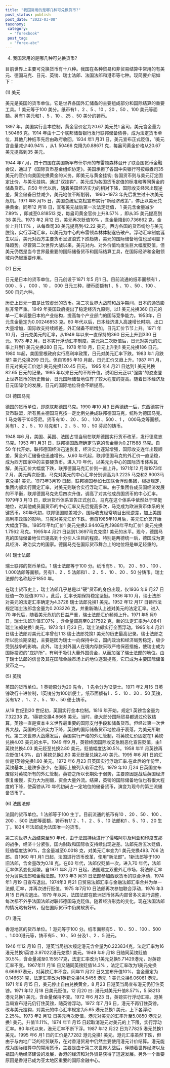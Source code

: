 ```yaml
---
title: "我国常用的是哪几种可兑换货币?"
post_status: publish
post_date: "2022-03-08"
taxonomy:
 category: 
  - "forexbook"
 post_tag: 
  - "forex-abc"
---
```


4. 我国常用的是哪几种可兑换货币?

目前世界上主要可兑换货币有十八种。我国在各种贸易和非贸易结算中常用的有美元、德国马克、日元、英镑、瑞士法郎、法国法郎和港币等七种。现简要介绍如下：

(1) 美元

美元是美国的货币单位。它是世界各国外汇储备的主要组成部分和国际结算的重要工具。1 美元等于100 美分。纸币有1 、2 、5 、10 、20 、50 、100 美元等面额。另有1 美元和1 、5 、10 、25 、50 美分的铸币。

1897 年，美国实行金本位制，黄金官价定为20.67 美元兑1 盎司，美元含金量为1.50466 克。1914 年由十二个联邦储备银行发行联邦储备债券，成为法定货币单位，其他几种纸币先后由政府收回。1934 年1 月31 日，美元宣布正式贬值，1美元含金量减少40.94% ，从1. 50466 克降为0.88671 克，每盎司黄金价格从20.67 美元提高到35 美元。

1944 年7 月，四十四国在美国新罕布什尔州的布雷顿森林召开了联合国货币金融会议，通过了《国际货币基金组织协定》。美国承担了各国中央银行可按每盎司35 美元的官价向美国兑换黄金的义务，即美元与黄金挂钩; 各国货币则与美元订定固定比价，与美元挂钩。通过"双挂钩"，美元成为各国货币定值的标准和等同黄金的储备货币。自50 年代以后，随着美国经济实力的相对下降，国际收支经常出现逆差，黄金储备日益减少，美元地位不断削弱， 1960~1973 年先后发生过十次美元危机。1971 年8 月15 日，美国总统尼克松宣布实行"新经济政策"，停止以美元兑换黄金。同年12 月18 日，宣布美元战后第一次法定贬值， 1 美元含金量减少7.89% ，即减至0.818513 克，每盎司黄金官价上升8.57% ，即从35 美元提高到38 美元。1973 年2 月12 日，美元再次贬值10% ，含金量降到0.736662 克，金价上升11.11% ，从每盎司38 美元提高到42.22 美元。西方各国的货币纷纷与美元脱钩，实行浮动汇率，以美元为中心的布雷顿森林体制遂告破产。浮动汇率制度诞生以后，美元对西方主要货币呈波浪式下跌趋势，美元的国际储备地位也呈明显下降趋势。尽管第二次世界大战以来，美元对内、对外价值均发生巨大幅度贬值，但美元仍然是当今世界最重要的国际储备货币和国际结算工具，在国际经济和金融领域内仍起重要作用。

(2) 日元

日元是日本的货币单位。日元创设于1871 年5 月1 日。目前流通的纸币面额有1 ， 000 、5 ， 000 、10 ， 000 日元三种，硬币面额有1 、5 、10 、50 、100 、500 日元六种。

历史上日元一直是比较虚弱的货币。第二次世界大战前和战争期间，日本的通货膨胀非常严重。1949 年美国政府提出了稳定经济九原则，以1 美元兑换360 日元的单一汇率调整日本的产业结构，提高每个产业部门的国际竞争能力。1953年，日元含金量定为0.00246853 克。60 年代以后，日本经济进入高速增长时期，出口大量增加，国际收支持续顺差，外汇储备不断增加，日元汇价节节上升。1971 年10 月，日元兑美元的汇率，从1949 年以来一直保持的360 日元上升到330 日元。1973 年2 月，日本实行浮动汇率制度。美元第二次贬值后，日元对美元的汇率上升到1 美元兑换280 日元。1978 年10 月，日元上升到1 美元兑换186 日元。1980 年起，美国里根政府实行高利率政策，日元对美元汇率下跌。1983 年1 月跌至1 美元兑换299 日元。但自1985 年10 月起，日元汇价又趋上升。1987 年1 月，日元对美元汇价达1 美元兑换120.45 日元， 1995 年4 月21 日达到1 美元兑换82.65 日元的记录。1985 年以来日元的不断升值，说明日元正以"强势"的姿态登上世界货币的历史舞台，日元国际储备地位有了较大程度的提高。随着日本经济及日元国际化的发展，日元的国际地位将会不断提高。

(3) 德国马克

德国的货币单位，即原联邦德国马克。1990 年10 月3 日两德统一后，东西德实行货币联盟，所有民主德国马克按一定比例兑换成联邦德国马克，统称为德国马克。1 马克等于100芬尼。货币有10 、20 、50 、100 、500 、1 ， 000马克等面额。另有1 、2 、5 、10 马克和1 、2 、5 、10 、50 芬尼的铸币。

1948 年6 月，美国、英国、法国占领当局在联邦德国实行货币改革，发行德意志马克。1953 年1 月31 日，联邦德国政府确定马克的含金量为0.211588 马克。自50 年代开始，联邦德国经济迅速恢复，经济实力逐渐增强，国际收支连年出现顺差，黄金外汇储备也迅速增长。从60 年代起，联邦德国马克的外汇价一直坚稳，成为西方国家中的主要硬货币。进入70 年代，以美元为中心的国际货币体系瓦解，美元汇价大幅度下跌，联邦德国马克汇价则一直上升。1971年12 月和1973年2 月，美元两次贬值，马克对美元的中心汇率分别调高为3.2225 马克和2.9003马克兑换1 美元。1973年3月19 日起，联邦德国参如七国联合浮动集团，根据规定，集团内部实行固定汇率，对美元则联合实行浮动汇率。由于集团各成员国经济发展的不平衡，联邦德国马克先后四次升值，调高了对其他成员国货币的中心汇率。1979年3 月13 日，欧洲货币体系宣告正式创立。马克在这个体系中依然处于坚挺地位，对其他成员国货币的中心汇率又先后提高多次，马克成为欧洲货币体系的关键货币。80年代初，联邦德国顺差减少，国际收支经常项目出现逆差，加上美国高利率政策的影响，马克对美元汇价下跌。但自1985年10月后，美元汇价叉开始大幅度下跌。1985年平均汇价1 美元兑换2.9440马克.1988年平均汇价1 美元兑换1.7562 马克。1995年4 月21 日达到1.3697马克兑换1 美元的水平。现今，德国马克的国际储备地位已提高到十分引人注目的程度。特别是两德统一后，德国成为更具经济、政治实力的国家。德国马克在国际货币舞台上的地位将是举足轻重的。

(4) 瑞士法郎

瑞士联邦的货币单位。1 瑞士法郎等于100 分。纸币有5 、10， 20 、50 、100 、1.000法郎等面额。另有1 、2 、5 法郎和1 、2 、5 、10 、20 、50 分铸币。瑞士法郎的名称起于1850 年。

在瑞士货币史上，瑞士法郎几乎总是以"硬"货币的身份出现，仅1936 年9 月27 日贬值一次(贬值30%) 。此后，汇率长期保持稳定坚挺。1936 年10 月，瑞士法郎对美元的法定汇率确定为4.3728 瑞士法郎兑换1 美元。1952 年12 月17 日铸币法规定瑞士法郎含金量为0.203226 克，并重新确认上述对美元的法定汇率。进入70 年代后，随着美元危机的日益严重，瑞士法郎汇价频频上升。1971 年5 月9 日，瑞士法郎升值汇07% ，含金量调高至0.217592 克，新的法定汇率为4.0841瑞士法郎兑换1 美元。1973 年1 月23 日，瑞士法郎实行全面浮动。1995 年4 月21 日瑞士法郎对美元汇率曾创1.13 瑞士法郎兑换1 美元的历史最高记录。瑞士法郎之所以能长期坚挺，主要是因为瑞士一向保持中立，国内政治和经济局势稳定，极少受到战争的影响。此外，瑞士对外国人在境内存款采取严格保密措施，使瑞士成为国际投资的"庇护所"，有利于吸引大量外国资金，从而加强了瑞士法郎的地位。由于瑞士法郎的信誉及其在国际金融市场上的地位逐渐提高，它已成为主要国际储备货币之一。

(5) 英镑

英国的货币单位。1 英镑原分为20 先令， 1 先令分为12便士。1971 年2 月15 日英镑改行十进位制，1英镑分为100新便士。纸币面额有1 、5 、10 、20 、50 英镑，另有1/2 、1 、2 、5 、10 、50 便士铸币。

从19 世纪到20 世纪初，英国实行金本位制。1816 年开始，规定1 英镑含金量为7.32238 克，1英镑兑换4.8665 美元。当时，绝大部分国际贸易都通过伦敦结算，英镑一直是资本主义世界最重要的国际支付手段和储备货币。但经过第一次世界大战，英国的经济实力下降，英镑的国际储备货币地位趋于衰落，为美元所取代。第二次世界大战爆发后，英国实行严格的外汇管制，将英镑汇价固定在1 英镑兑换4.03 美元的水平。1949 年9 月，英镑终因国际收支急剧恶化宣告贬值，由1 英镑兑换4.03 美元贬至兑换2.80 美元，贬值幅度达30.5%。1958 年11 月英镑再次贬值14.3%，由1 英镑兑换2.80 美元贬至兑换2.40 美元。1995 年6 月1 日的汇价是1英镑兑换1.60 美元。1972 年6 月23 日英国实行浮动汇率.在此后的年份里，英镑基本上是跌多涨少，在国际上被列入软币之列。1979 年10 月24 日英国宣布废除对英镑所有的外汇管制。英镑之所以长期处于弱势，主要原因是战后英国经济恢复缓慢，实力大为削弱，资金大量外流。结果，英镑的国际储备地位也有很大程度的下降，使英镑从70 年代初尚占一定地位的储备货币，演变为现今的第三流储备货币了。

(6) 法国法郎

法国的货币单位。1 法郎等于100 生丁。目前流通的纸币有10 、20 、50 、100 、200 、500 法郎等面额，铸币有1/ 2 、1 、2 、5 、10 法郎和1 、5 、10 、20 生丁。1834 年法郎成为法国唯一的货币。

第二次世界大战结束至50 年代，由于法国持续进行了侵略阿尔及利亚和印度支那的战争，经济十分紧张，国内财政和国际收支持续出现逆差。法郎先后五次贬值，贬值幅度达90%，含金量减至0.0018 克，对美元汇率变为1 美元兑换493. 706 法郎。自1960 年1 月1 日起，法国进行货币改革，使用"新法郎"。1新法郎等于100 旧法郎，含金量改为0.18 克。在60 年代，法郎仅贬值一次。进入70 年代，法郎汇率体系变化频繁。自1971 年8 月21 日起，法国建立双重外汇市场，将法郎汇率分为贸易法郎和金融法郎。1973 年3 月31 日法郎参加西欧货币的联合浮动，1974 年1 月19 日宣布退出。1974年3 月21 日贸易法郎汇率与金融法郎汇率合并为单一法郎,汇率，并再次进行贬值。1975 年7月10 日法郎再次参加联合浮动，1976 年3 月15 日再次退出。1979 年以来，法国法郎在欧洲货币体系内部曾多次进行调整，每次都不外乎法国法郎对联邦德国马克贬值。随着经济形势的变化，现在法国法郎的情况略有好转，但在国际货币中仍属软货币。

(7) 港元

香港地区的货币单位。1 港元等于100 分。纸币面额有5 、10 、50 、100 、500 、1.000港元等，铸币有5 、10 、50 分及1 、2 、5 港元。

1946 年12 月18 日，港英当局初次规定港元含金量为0.223834克，法定汇率为16港元兑换1英镑.3.97022港元兑换1 美元。1949 年9 月18 日随同英镑贬值30.5%，含金量减至0.155517克，法定汇率改为1美元兑换5.71429港元，对英镑汇率不变。1967年11 月18 日又随同英镑贬值14.3% ，法定汇率改为1美元兑换6.66667港元，对英镑汇率不变。同年11 月22 日又宣布升值10%，含金量定为0.146631 克，法定汇率改为1英镑兑换14.5455 港元. 1 美元兑换6.06061 港元。1971 年8 月15 日，美元停止自由兑换黄金，8 月23 日港英当局宣布港元仍钉住英镑。1971 年12 月18 日美元贬值，12 月20 曰: 港元对美元升值8.57%，5.58213 港元兑换1 美元，含金量保持不变。1972 年6 月23 日，英镑实行浮动汇率。港英当局宣布港元仍钉住英镑，随英镑浮动。1972 年7 月6 日，港元不再钉住英镑，改与美元挂钩，对美元的中心汇率规定为5.65 港元兑换1 美元，上下各浮动2.25%。1973 年2 月12 日美元再次贬值，港元对美元的汇率升至5.0850 港元兑换1 美元，升值11.11%。1974 年11 月15 日起取消港元对美元的上下限，实行浮动汇率。80 年代以来，港元汇率不断下浮。1987 年12 月22 日为7.7825 港元兑换1 美元。1995 年6 月1 日的汇价是7.7282 港元兑换1 美元。港元汇率虽然下跌，但由于与内地广泛的经贸联系，在对香港贸易中仍然主要使用港元计价结算。港元能成为国际结算中的常用货币，主要是由于第二次世界大战后，伴随着世界经济以及祖国内地经济建设的发展，香港的经济和对外贸易获得了迅速发展。另外一个重要原因是香港已成为亚太地区重要的国际金融中心。

